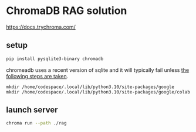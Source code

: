 # ChromaDB RAG solution

https://docs.trychroma.com/

## setup

```bash
pip install pysqlite3-binary chromadb
```

chromeadb uses a recent version of sqlite and it will typically fail unless [the following steps are taken](https://microsoft.github.io/autogen/docs/FAQ#chromadb-fails-in-codespaces-because-of-old-version-of-sqlite3).

```basch
mkdir /home/codespace/.local/lib/python3.10/site-packages/google
mkdir /home/codespace/.local/lib/python3.10/site-packages/google/colab
```

## launch server

```bash
chroma run --path ./rag
```
